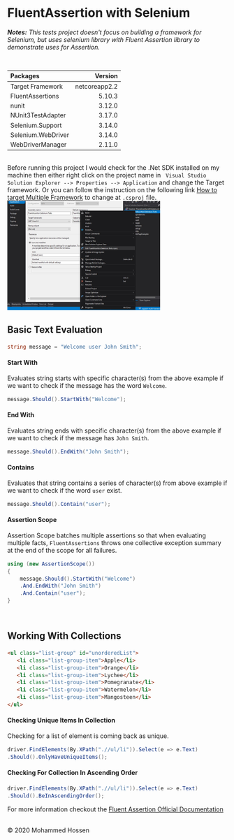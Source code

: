 # FluentAssertion with Selenium

***Notes:*** *This tests project doesn't focus on building a framework for Selenium, but uses selenium library with Fluent Assertion library to demonstrate uses for Assertion.*

<br/>

|Packages|Version|
|:---|---:|
|Target Framework |netcoreapp2.2|
|FluentAssertions|5.10.3|
|nunit|3.12.0|
|NUnit3TestAdapter|3.17.0|
|Selenium.Support|3.14.0|
|Selenium.WebDriver|3.14.0|
|WebDriverManager|2.11.0|

<br/>
Before running this project I would check for the .Net SDK installed on my machine then either right click on the project name in <code> Visual Studio Solution Explorer --> Properties --> Application</code> and change the Target framework. Or you can follow the instruction on the following link <a href="https://www.tutorialsteacher.com/core/target-multiple-frameworks-in-aspnet-core2">How to target Multiple Framework</a> to change at <code>.csproj</code> file.

<br/>

<img src="https://github.com/mhossen/FluentAssertionWithSelenium/blob/support-multi-framework/FluentAssertionWithSelenium/FluentAssertion.Selenium.Tests/Images/TrageFramework.jpg" alt="Target Framework" width="350" height="250"/>
<br/>

## Basic Text Evaluation

```csharp
string message = "Welcome user John Smith";
```

#### Start With
Evaluates string starts with specific character(s) from the above example if we want to check if the message has the word `Welcome`.

```csharp
message.Should().StartWith("Welcome");
```

#### End With
Evaluates string ends with specific character(s) from the above example if we want to check if the message has `John Smith`.

```csharp
message.Should().EndWith("John Smith");
```

#### Contains
Evaluates that string contains a series of character(s) from above example if we want to check if the word `user` exist.

```csharp
message.Should().Contain("user");
```

#### Assertion Scope
Assertion Scope batches multiple assertions so that when evaluating multiple facts, `FluentAssertions` throws one collective exception summary at the end of the scope for all failures. 

```csharp
using (new AssertionScope())
{
    message.Should().StartWith("Welcome")
    .And.EndWith("John Smith")
    .And.Contain("user");
}
```
<br/>

## Working With Collections

```html
<ul class="list-group" id="unorderedList">
   <li class="list-group-item">Apple</li>
   <li class="list-group-item">Orange</li>
   <li class="list-group-item">Lychee</li>
   <li class="list-group-item">Pomegranate</li>
   <li class="list-group-item">Watermelon</li>
   <li class="list-group-item">Mangosteen</li>
</ul>
```
#### Checking Unique Items In Collection
Checking for a list of element is coming back as unique.
```csharp
driver.FindElements(By.XPath(".//ul/li")).Select(e => e.Text)
.Should().OnlyHaveUniqueItems();
```

#### Checking For Collection In Ascending Order
```csharp
driver.FindElements(By.XPath(".//ul/li")).Select(e => e.Text)
.Should().BeInAscendingOrder();
```




For more information checkout the [Fluent Assertion Official Documentation](https://fluentassertions.com/introduction)

<br/>    
 <div class="footer">
        &copy; 2020 Mohammed Hossen
</div>

